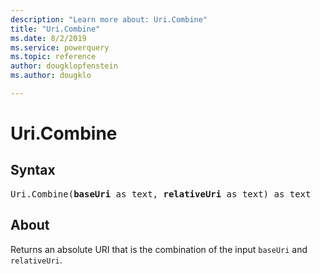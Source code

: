 ```yaml
---
description: "Learn more about: Uri.Combine"
title: "Uri.Combine"
ms.date: 8/2/2019
ms.service: powerquery
ms.topic: reference
author: dougklopfenstein
ms.author: dougklo

---
```

# Uri.Combine

## Syntax

<pre>
Uri.Combine(<b>baseUri</b> as text, <b>relativeUri</b> as text) as text
</pre>
  
## About  
Returns an absolute URI that is the combination of the input `baseUri` and `relativeUri`.
